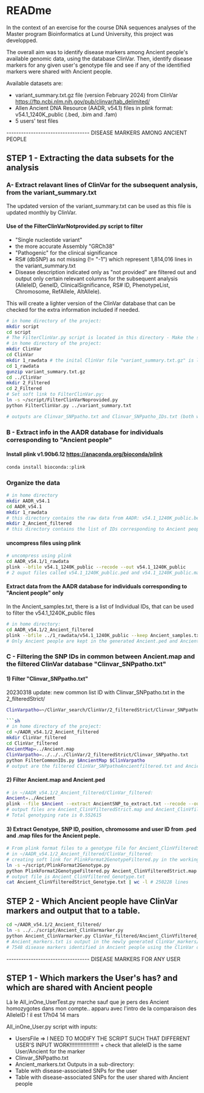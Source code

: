 # READme

In the context of an exercise for the course DNA sequences analyses of the Master program Bioinformatics at Lund University, this project was developped.

The overall aim was to identify disease markers among Ancient people's available genomic data, using the database ClinVar. Then, identify disease markers for any given user's genotype file and see if any of the identified markers were shared with Ancient people.

Available datasets are:
- variant_summary.txt.gz file (version February 2024) from ClinVar https://ftp.ncbi.nlm.nih.gov/pub/clinvar/tab_delimited/
- Allen Ancient DNA Resource (AADR, v54.1) files in plink format: v54.1_1240K_public (.bed, .bim and .fam)
- 5 users' test files

---------------------------------- DISEASE MARKERS AMONG ANCIENT PEOPLE

## STEP 1 - Extracting the data subsets for the analysis

### A- Extract relavant lines of ClinVar for the subsequent analysis, from the variant_summary.txt 

The updated version of the variant_summary.txt can be used as this file is updated monthly by ClinVar.

#### Use of the FilterClinVarNotprovided.py script to filter 
- "Single nucleotide variant" 
- the more accurate Assembly "GRCh38" 
- "Pathogenic" for the clinical significance
- RS# (dbSNP) as not missing (!= "-1") which represent 1,814,016 lines in the variant_summary.txt
- Disease description indicated only as "not provided" are filtered out
and output only certain relevant columns for the subsequent analysis (AlleleID, GeneID, ClinicalSignificance, RS# ID, PhenotypeList, Chromosome, RefAllele, AltAllele).

This will create a lighter version of the ClinVar database that can be checked for the extra information included if needed.

```sh
# in home directory of the project:
mkdir script
cd script
# The FilterClinVar.py script is located in this directory - Make the script executable (chmod +x)
# in home directory of the project:
mkdir ClinVar
cd ClinVar
mkdir 1_rawdata # the inital ClinVar file "variant_summary.txt.gz" is located in this directory
cd 1_rawdata
gunzip variant_summary.txt.gz
cd ../ClinVar
mkdir 2_Filtered
cd 2_Filtered
# Set soft link to FilterClinVar.py:
ln -s ~/script/FilterClinVarNoprovided.py
python FilterClinVar.py ../variant_summary.txt

# outputs are Clinvar_SNPpatho.txt and Clinvar_SNPpatho_IDs.txt (both with 47759 lines without the header line)
```

### B - Extract info in the AADR database for individuals corresponding to "Ancient people"

#### Install plink v1.90b6.12 https://anaconda.org/bioconda/plink
```sh
conda install bioconda::plink
```

### Organize the data
```sh
# in home directory
mkdir AADR_v54.1
cd AADR_v54.1
mkdir 1_rawdata
# this directory contains the raw data from AADR: v54.1_1240K_public.bed, .bim and .fam
mkdir 2_Ancient_filtered
# this directory contains the list of IDs corresponding to Ancient people in "Ancient_samples.txt"
```

#### uncompress files using plink

```sh
# uncompress using plink
cd AADR_v54.1/1_rawdata
plink --bfile v54.1_1240K_public --recode --out v54.1_1240K_public
# 2 ouput files called v54.1_1240K_public.ped and v54.1_1240K_public.map are generated
```

#### Extract data from the AADR database for individuals corresponding to "Ancient people" only
In the Ancient_samples.txt, there is a list of Individual IDs, that can be used to filter the v54.1_1240K_public files
```sh
# in home directory:
cd AADR_v54.1/2_Ancient_filtered
plink --bfile ../1_rawdata/v54.1_1240K_public --keep Ancient_samples.txt --recode --out Ancient
# Only Ancient people are kept in the generated Ancient.ped and Ancient.map files, and those files are directly uncompressed, using --recode
```

### C - Filtering the SNP IDs in common between Ancient.map and the filtered ClinVar database "Clinvar_SNPpatho.txt"

####  1) Filter "Clinvar_SNPpatho.txt"

20230318 update: new common list ID with Clinvar_SNPpatho.txt in the 2_filteredStrict/
```sh
ClinVarpatho=~/ClinVar_search/ClinVar/2_filteredStrict/Clinvar_SNPpatho.txt 

```sh
# in home directory of the project:
cd ~/AADR_v54.1/2_Ancient_filtered
mkdir ClinVar_filtered
cd ClinVar_filtered
AncientMap=../Ancient.map
ClinVarpatho=../../../ClinVar/2_filteredStrict/Clinvar_SNPpatho.txt 
python FilterCommonIDs.py $AncientMap $ClinVarpatho
# output are the filtered ClinVar_SNPpathoAncientfiltered.txt and AncientSNP_to_extract.txt # 45 SNP IDs in common
```

#### 2) Filter Ancient.map and Ancient.ped

```sh
# in ~/AADR_v54.1/2_Ancient_filtered/ClinVar_filtered:
Ancient=../Ancient
plink --file $Ancient --extract AncientSNP_to_extract.txt --recode --out Ancient_ClinVfilteredStrict
# output files are Ancient_ClinVfilteredStrict.map and Ancient_ClinVfilteredStrict.ped with the 45 common SNP Ids.
# Total genotyping rate is 0.552615
```

#### 3) Extract Genotype, SNP ID, position, chromosome and user ID from .ped and .map files for the Ancient peple.

```sh
# From plink format files to a genotype file for Ancient_ClinVfilteredStrict
# in ~/AADR_v54.1/2_Ancient_filtered/ClinVar_filtered:
# creating soft link for PlinkFormat2GenotypeFiltered.py in the working directory:
ln -s ~/script/PlinkFormat2Genotype.py
python PlinkFormat2GenotypeFiltered.py Ancient_ClinVfilteredStrict.map Ancient_ClinVfilteredStrict.ped Ancient_ClinVfilteredStrict_Genotype.txt
# output file is Ancient_ClinVfiltered_Genotype.txt
cat Ancient_ClinVfilteredStrict_Genotype.txt | wc -l # 250228 lines
```

## STEP 2 - Which Ancient people have ClinVar markers and output that to a table.

```sh
cd ~/AADR_v54.1/2_Ancient_filtered/
ln -s ../../script/Ancient_ClinVarmarker.py
python Ancient_ClinVarmarker.py ClinVar_filtered/Ancient_ClinVfiltered_Genotype.txt ClinVar_filtered/ClinVar_SNPpathoAncientfiltered.txt
# Ancient_markers.txt is output in the newly generated ClinVar_markers/ directory in /AADR_v54.1/2_Ancient_filtered/
# 7548 disease markers identified in Ancient people using the ClinVar database version
```

---------------------------------- DISEASE MARKERS FOR ANY USER

## STEP 1 - Which markers the User's has? and which are shared with Ancient people

Là le All_inOne_UserTest.py marche sauf que je pers des Ancient homozygotes dans mon compte.. apparu avec l'intro de la comparaison des
AlleleID ! il est 17h04 14 mars

All_inOne_User.py script 
with inputs:
- UsersFile => I NEED TO MODIFY THE SCRIPT SUCH THAT DIFFERENT USER'S INPUT WORK!!!!!!!!!!!!!!!!!!! + check that alleleID is the same User/Ancient for the marker
- Clinvar_SNPpatho.txt
- Ancient_markers.txt
Outputs in a sub-directory:
- Table with disease-associated SNPs for the user
- Table with disease-associated SNPs for the user shared with Ancient people

